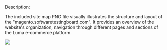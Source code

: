 Description: 

The included site map PNG file visually illustrates the structure and layout of the "magento.softwaretestingboard.com". 
It provides an overview of the website's organization, navigation through different pages and sections of the Luma e-commerce platform.

<img src="/Users/evgeniiakadzova/Downloads/Sitemap Final version.png"/>